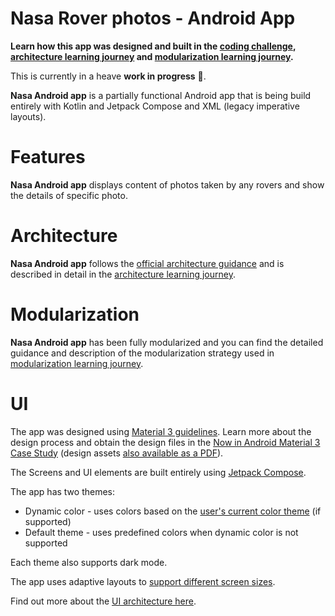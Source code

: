 Nasa Rover photos - Android App
===============================

**Learn how this app was designed and built in the [coding challenge](https://gist.github.com/1fd9f5e6447d00e57d7ef7bf0fe39d25.git), [architecture learning journey](docs/ArchitectureLearningJourney.md) and [modularization learning journey](docs/ModularizationLearningJourney.md).**

This is currently in a heave **work in progress**  🚧.

**Nasa Android app** is a partially functional Android app that is being build entirely with Kotlin and Jetpack Compose and XML (legacy imperative layouts).

# Features

**Nasa Android app** displays content of photos taken by any rovers and show the details of specific photo.

# Architecture

**Nasa Android app** follows the
[official architecture guidance](https://developer.android.com/topic/architecture)
and is described in detail in the
[architecture learning journey](docs/ArchitectureLearningJourney.md).

# Modularization

**Nasa Android app** has been fully modularized and you can find the detailed guidance and
description of the modularization strategy used in
[modularization learning journey](docs/ModularizationLearningJourney.md).

# UI
The app was designed using [Material 3 guidelines](https://m3.material.io/). Learn more about the design process and
obtain the design files in the [Now in Android Material 3 Case Study](https://goo.gle/nia-figma) (design assets [also available as a PDF](docs/Now-In-Android-Design-File.pdf)).

The Screens and UI elements are built entirely using [Jetpack Compose](https://developer.android.com/jetpack/compose).

The app has two themes:

- Dynamic color - uses colors based on the [user's current color theme](https://material.io/blog/announcing-material-you) (if supported)
- Default theme - uses predefined colors when dynamic color is not supported

Each theme also supports dark mode.

The app uses adaptive layouts to
[support different screen sizes](https://developer.android.com/guide/topics/large-screens/support-different-screen-sizes).

Find out more about the [UI architecture here](docs/ArchitectureLearningJourney.md#ui-layer).